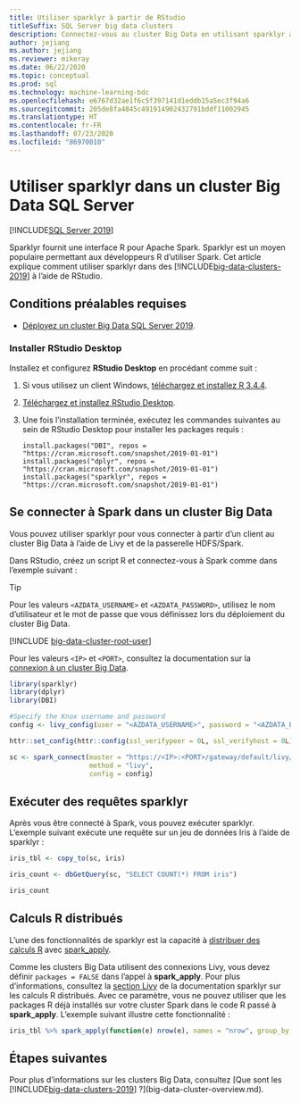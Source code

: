 ```yaml
---
title: Utiliser sparklyr à partir de RStudio
titleSuffix: SQL Server big data clusters
description: Connectez-vous au cluster Big Data en utilisant sparklyr à partir de RStudio.
author: jejiang
ms.author: jejiang
ms.reviewer: mikeray
ms.date: 06/22/2020
ms.topic: conceptual
ms.prod: sql
ms.technology: machine-learning-bdc
ms.openlocfilehash: e6767d32ae1f6c5f397141d1eddb15a5ec3f94a6
ms.sourcegitcommit: 205de8fa4845c491914902432791bddf11002945
ms.translationtype: HT
ms.contentlocale: fr-FR
ms.lasthandoff: 07/23/2020
ms.locfileid: "86970010"
---
```

# <a name="use-sparklyr-in-sql-server-big-data-cluster"></a>Utiliser sparklyr dans un cluster Big Data SQL Server

[!INCLUDE[SQL Server 2019](../includes/applies-to-version/sqlserver2019.md)]

Sparklyr fournit une interface R pour Apache Spark. Sparklyr est un moyen populaire permettant aux développeurs R d’utiliser Spark. Cet article explique comment utiliser sparklyr dans des [!INCLUDE[big-data-clusters-2019](../includes/ssbigdataclusters-ver15.md)] à l’aide de RStudio.

## <a name="prerequisites"></a>Conditions préalables requises

- [Déployez un cluster Big Data SQL Server 2019](quickstart-big-data-cluster-deploy.md).

### <a name="install-rstudio-desktop"></a>Installer RStudio Desktop

Installez et configurez **RStudio Desktop** en procédant comme suit :

1. Si vous utilisez un client Windows, [téléchargez et installez R 3.4.4](https://cran.rstudio.com/bin/windows/base/old/3.4.4).

1. [Téléchargez et installez RStudio Desktop](https://www.rstudio.com/products/rstudio/download/).

1. Une fois l’installation terminée, exécutez les commandes suivantes au sein de RStudio Desktop pour installer les packages requis :

   ```RStudioDesktop
   install.packages("DBI", repos = "https://cran.microsoft.com/snapshot/2019-01-01")
   install.packages("dplyr", repos = "https://cran.microsoft.com/snapshot/2019-01-01")
   install.packages("sparklyr", repos = "https://cran.microsoft.com/snapshot/2019-01-01")
   ```

## <a name="connect-to-spark-in-a-big-data-cluster"></a>Se connecter à Spark dans un cluster Big Data

Vous pouvez utiliser sparklyr pour vous connecter à partir d’un client au cluster Big Data à l’aide de Livy et de la passerelle HDFS/Spark. 

Dans RStudio, créez un script R et connectez-vous à Spark comme dans l’exemple suivant :

> [!TIP]
> Pour les valeurs `<AZDATA_USERNAME>` et `<AZDATA_PASSWORD>`, utilisez le nom d’utilisateur et le mot de passe que vous définissez lors du déploiement du cluster Big Data.

[!INCLUDE [big-data-cluster-root-user](../includes/big-data-cluster-root-user.md)]

Pour les valeurs `<IP>` et `<PORT>`, consultez la documentation sur la [connexion à un cluster Big Data](connect-to-big-data-cluster.md).

```r
library(sparklyr)
library(dplyr)
library(DBI)

#Specify the Knox username and password
config <- livy_config(user = "<AZDATA_USERNAME>", password = "<AZDATA_PASSWORD>")

httr::set_config(httr::config(ssl_verifypeer = 0L, ssl_verifyhost = 0L))

sc <- spark_connect(master = "https://<IP>:<PORT>/gateway/default/livy/v1",
                    method = "livy",
                    config = config)
```

## <a name="run-sparklyr-queries"></a>Exécuter des requêtes sparklyr

Après vous être connecté à Spark, vous pouvez exécuter sparklyr. L’exemple suivant exécute une requête sur un jeu de données Iris à l’aide de sparklyr :

```r
iris_tbl <- copy_to(sc, iris)

iris_count <- dbGetQuery(sc, "SELECT COUNT(*) FROM iris")

iris_count
```

## <a name="distributed-r-computations"></a>Calculs R distribués

L’une des fonctionnalités de sparklyr est la capacité à [distribuer des calculs R](https://spark.rstudio.com/guides/distributed-r/) avec [spark_apply](https://spark.rstudio.com/guides/distributed-r/#apply-an-r-function-to-a-spark-object).

Comme les clusters Big Data utilisent des connexions Livy, vous devez définir `packages = FALSE` dans l’appel à **spark_apply**. Pour plus d’informations, consultez la [section Livy](https://spark.rstudio.com/guides/distributed-r/#livy) de la documentation sparklyr sur les calculs R distribués. Avec ce paramètre, vous ne pouvez utiliser que les packages R déjà installés sur votre cluster Spark dans le code R passé à **spark_apply**. L’exemple suivant illustre cette fonctionnalité :

```r
iris_tbl %>% spark_apply(function(e) nrow(e), names = "nrow", group_by = "Species", packages = FALSE)
```

## <a name="next-steps"></a>Étapes suivantes

Pour plus d’informations sur les clusters Big Data, consultez [Que sont les [!INCLUDE[big-data-clusters-2019](../includes/ssbigdataclusters-ver15.md)] ?](big-data-cluster-overview.md).
